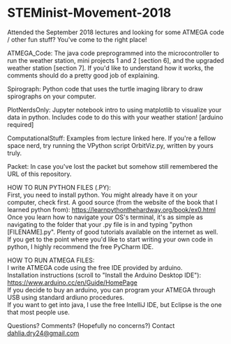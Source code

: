 # STEMinist-Movement-2018
Attended the September 2018 lectures and looking for some ATMEGA code / other fun stuff? You've come to the right place!

ATMEGA_Code: The java code preprogrammed into the microcontroller to run the weather station, mini projects 1 and 2 [section 6], and the upgraded weather station [section 7].  If you'd like to understand how it works, the comments should do a pretty good job of explaining.

Spirograph: Python code that uses the turtle imaging library to draw spirographs on your computer.  

PlotNerdsOnly: Jupyter notebook intro to using matplotlib to visualize your data in python.  Includes code to do this with your weather station! [arduino required]

ComputationalStuff: Examples from lecture linked here.  If you're a fellow space nerd, try running the VPython script OrbitViz.py, written by yours truly.

Packet: In case you've lost the packet but somehow still remembered the URL of this repository.

HOW TO RUN PYTHON FILES (.PY):                                                                                    
First, you need to install python.  You might already have it on your computer, check first.
A good source (from the website of the book that I learned python from): https://learnpythonthehardway.org/book/ex0.html  
Once you learn how to navigate your OS's terminal, it's as simple as navigating to the folder that your .py file is in and typing "python [FILENAME].py".  Plenty of good tutorials available on the internet as well.                           
If you get to the point where you'd like to start writing your own code in python, I highly recommend the free PyCharm IDE.

HOW TO RUN ATMEGA FILES:                                                                                               
I write ATMEGA code using the free IDE provided by arduino.                                                               
Installation instructions (scroll to "Install the Arduino Desktop IDE"): https://www.arduino.cc/en/Guide/HomePage            
If you decide to buy an arduino, you can program your ATMEGA through USB using standard ardiuno procedures.                   
If you want to get into java, I use the free IntelliJ IDE, but Eclipse is the one that most people use.                       


Questions? Comments? (Hopefully no concerns?) Contact dahlia.dry24@gmail.com

